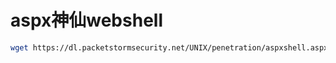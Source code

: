 # aspx神仙webshell

```bash
wget https://dl.packetstormsecurity.net/UNIX/penetration/aspxshell.aspx.txt --no-check-certificate
```

‍
